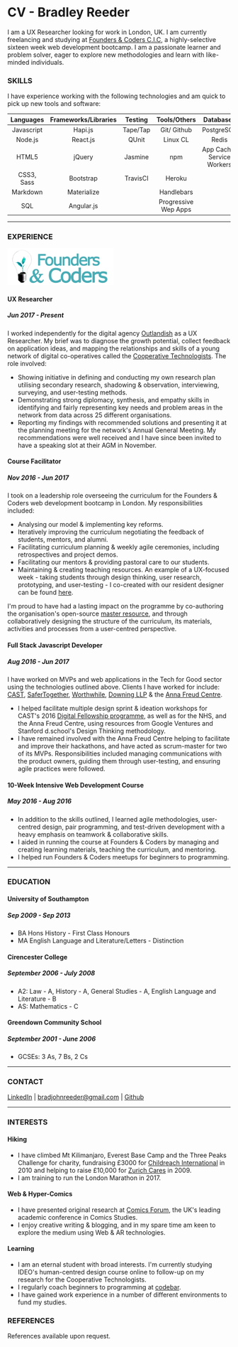 # CV - Bradley Reeder

I am a UX Researcher looking for work in London, UK. I am currently freelancing and studying at [Founders & Coders C.I.C](http://www.foundersandcoders.com/), a highly-selective sixteen week web development bootcamp. I am a passionate learner and problem solver, eager to explore new methodologies and learn with like-minded individuals.

### SKILLS

I have experience working with the following technologies and am quick to pick up new tools and software:

| Languages | Frameworks/Libraries | Testing   | Tools/Others | Databases |
|:---------:|:--------------------:|:---------:|:------------:|:---------:|
| Javascript| Hapi.js              | Tape/Tap  | Git/ Github          | PostgreSQL|
| Node.js   | React.js             | QUnit     | Linux CL          | Redis   |
| HTML5     | jQuery          | Jasmine     | npm | App Cache/ Service Workers | 
| CSS3, Sass     | Bootstrap              |   TravisCI    | Heroku  | |
| Markdown       | Materialize        |   | Handlebars    | |
| SQL | Angular.js | | Progressive Wep Apps | |

---

### EXPERIENCE

<img src="https://github.com/Neats29/CV/blob/master/experience/fac.png" width="240">

#### UX Researcher
##### Jun 2017 - Present

I worked independently for the digital agency [Outlandish](https://outlandish.com/) as a UX Researcher. My brief was to diagnose the growth potential, collect feedback on application ideas, and mapping the relationships and skills of a young network of digital co-operatives called the [Cooperative Technologists](https://www.coops.tech/). The role involved:

- Showing initiative in defining and conducting my own research plan utilising secondary research, shadowing & observation, interviewing, surveying, and user-testing methods.
- Demonstrating strong diplomacy, synthesis, and empathy skills in identifying and fairly representing key needs and problem areas in the network from data across 25 different organisations.
- Reporting my findings with recommended solutions and presenting it at the planning meeting for the network's Annual General Meeting. My recommendations were well received and I have since been invited to have a speaking slot at their AGM in November.

#### Course Facilitator
##### Nov 2016 - Jun 2017

I took on a leadership role overseeing the curriculum for the Founders & Coders web development bootcamp in London. My responsibilities included:

- Analysing our model & implementing key reforms.
- Iteratively improving the curriculum negotiating the feedback of students, mentors, and alumni.
- Facilitating curriculum planning & weekly agile ceremonies, including retrospectives and project demos.
- Facilitating our mentors & providing pastoral care to our students.
- Maintaining & creating teaching resources. An example of a UX-focused week - taking students through design thinking, user research, prototyping, and user-testing - I co-created with our resident designer can be found [here](https://github.com/foundersandcoders/master-reference/tree/master/coursebook/weeks-10-12/design-sprint).

I'm proud to have had a lasting impact on the programme by co-authoring the organisation's open-source [master resource](https://github.com/foundersandcoders/master-reference), and through collaboratively designing the structure of the curriculum, its materials, activities and processes from a user-centred perspective.

#### Full Stack Javascript Developer 
##### Aug 2016 - Jun 2017

I have worked on MVPs and web applications in the Tech for Good sector using the technologies outlined above. Clients I have worked for include: [CAST](http://www.wearecast.org.uk/), [SaferTogether](http://safertogether.org.uk/), [Worthwhile](http://www.worthwhile.org.uk/), [Downing LLP](https://www.downingcrowd.co.uk/) & the [Anna Freud Centre](http://www.annafreud.org/).

- I helped facilitate multiple design sprint & ideation workshops for CAST's 2016 [Digital Fellowship programme](http://www.wearecast.org.uk/files/CASTDigitalFellowship-2017informationpack.pdf), as well as for the NHS, and the Anna Freud Centre, using resources from Google Ventures and Stanford d.school's Design Thinking methodology.
- I have remained involved with the Anna Freud Centre helping to facilitate and improve their hackathons, and have acted as scrum-master for two of its MVPs. Responsibilities included managing communications with the product owners, guiding them through user-testing, and ensuring agile practices were followed.

#### 10-Week Intensive Web Development Course
##### May 2016 - Aug 2016

- In addition to the skills outlined, I learned agile methodologies, user-centred design, pair programming, and test-driven development with a heavy emphasis on teamwork & collaborative skills.
- I aided in running the course at Founders & Coders by managing and creating learning materials, teaching the curriculum, and mentoring.
- I helped run Founders & Coders meetups for beginners to programming.

---

### EDUCATION

#### University of Southampton 
##### Sep 2009 - Sep 2013
- BA Hons History - First Class Honours
- MA English Language and Literature/Letters - Distinction

#### Cirencester College
##### September 2006 - July 2008
- A2: Law - A, History - A, General Studies - A, English Language and Literature - B
- AS: Mathematics - C

#### Greendown Community School
##### September 2001 - June 2006
- GCSEs: 3 As, 7 Bs, 2 Cs

---
### CONTACT

[LinkedIn](https://uk.linkedin.com/in/bradley-reeder-246623119) | [bradjohnreeder@gmail.com](mailto:bradjohnreeder@gmail.com) | [Github](https://github.com/bradreeder)

---

### INTERESTS

#### Hiking
- I have climbed Mt Kilimanjaro, Everest Base Camp and the Three Peaks Challenge for charity, fundraising £3000 for [Childreach International](https://www.childreach.org.uk/) in 2010 and helping to raise £10,000 for [Zurich Cares](https://www.zurich.co.uk/zurichcommunitytrust/who-we-help/partners-and-programmes/) in 2009.
- I am training to run the London Marathon in 2017.

#### Web & Hyper-Comics 
- I have presented original research at [Comics Forum](https://comicsforum.org/), the UK's leading academic conference in Comics Studies. 
- I enjoy creative writing & blogging, and in my spare time am keen to explore the medium using Web & AR technologies.

#### Learning
- I am an eternal student with broad interests. I'm currently studying IDEO's human-centred design course online to follow-up on my research for the Cooperative Technologists.
- I regularly coach beginners to programming at [codebar](https://codebar.io/).
- I have gained work experience in a number of different environments to fund my studies.

### REFERENCES

References available upon request.
